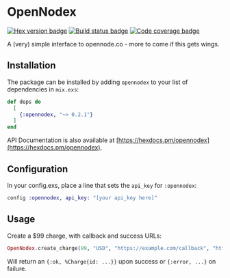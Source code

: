 # OpenNodex

[![Hex version badge](https://img.shields.io/hexpm/v/opennodex.svg)](https://hex.pm/packages/opennodex)
[![Build status badge](https://img.shields.io/circleci/project/github/bfolkens/opennodex/master.svg)](https://circleci.com/gh/bfolkens/opennodex/tree/master)
[![Code coverage badge](https://img.shields.io/codecov/c/github/bfolkens/opennodex/master.svg)](https://codecov.io/gh/bfolkens/opennodex/branch/master)

A (very) simple interface to opennode.co - more to come if this gets wings.

## Installation

The package can be installed by adding `opennodex` to your list of dependencies in `mix.exs`:

```elixir
def deps do
  [
    {:opennodex, "~> 0.2.1"}
  ]
end
```

API Documentation is also available at [https://hexdocs.pm/opennodex](https://hexdocs.pm/opennodex).

## Configuration

In your config.exs, place a line that sets the `api_key` for `:opennodex`:

```elixir
config :opennodex, api_key: "[your api_key here]"
```

## Usage

Create a $99 charge, with callback and success URLs:

```elixir
OpenNodex.create_charge(99, "USD", "https://example.com/callback", "https://example.com/success")
```

Will return an `{:ok, %Charge{id: ...}}` upon success or `{:error, ...}` on failure.
